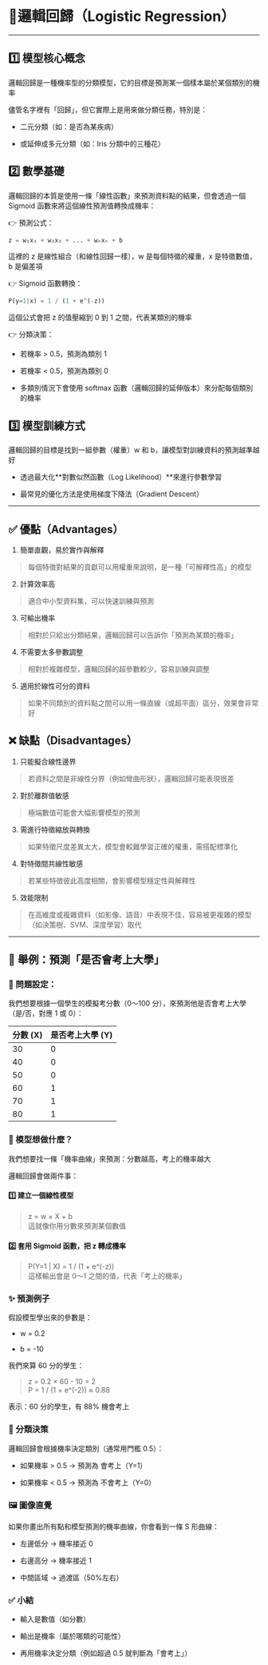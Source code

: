# 📘邏輯回歸（Logistic Regression）

---

## 1️⃣ 模型核心概念

邏輯回歸是一種機率型的分類模型，它的目標是預測某一個樣本屬於某個類別的機率

儘管名字裡有「回歸」，但它實際上是用來做分類任務，特別是：

- 二元分類（如：是否為某疾病）

- 或延伸成多元分類（如：Iris 分類中的三種花）

## 2️⃣ 數學基礎

邏輯回歸的本質是使用一條「線性函數」來預測資料點的結果，但會透過一個Sigmoid 函數來將這個線性預測值轉換成機率：

👉 預測公式：

```python
z = w₁x₁ + w₂x₂ + ... + wₙxₙ + b
```

這裡的 z 是線性組合（和線性回歸一樣），w 是每個特徵的權重，x 是特徵數值，b 是偏差項

👉 Sigmoid 函數轉換：

```python
P(y=1|x) = 1 / (1 + e^(-z))
```

這個公式會把 z 的值壓縮到 0 到 1 之間，代表某類別的機率

👉 分類決策：

- 若機率 > 0.5，預測為類別 1

- 若機率 < 0.5，預測為類別 0

- 多類別情況下會使用 softmax 函數（邏輯回歸的延伸版本）來分配每個類別的機率

## 3️⃣ 模型訓練方式

邏輯回歸的目標是找到一組參數（權重）w 和 b，讓模型對訓練資料的預測越準越好

- 透過最大化**對數似然函數（Log Likelihood）**來進行參數學習

- 最常見的優化方法是使用梯度下降法（Gradient Descent）

---

## ✅ 優點（Advantages）

1. 簡單直觀，易於實作與解釋
> 每個特徵對結果的貢獻可以用權重來說明，是一種「可解釋性高」的模型

2. 計算效率高
> 適合中小型資料集，可以快速訓練與預測

3. 可輸出機率
> 相對於只給出分類結果，邏輯回歸可以告訴你「預測為某類的機率」

4. 不需要太多參數調整
> 相對於複雜模型，邏輯回歸的超參數較少，容易訓練與調整

5. 適用於線性可分的資料
> 如果不同類別的資料點之間可以用一條直線（或超平面）區分，效果會非常好

## ❌ 缺點（Disadvantages）

1. 只能擬合線性邊界
> 若資料之間是非線性分界（例如彎曲形狀），邏輯回歸可能表現很差

2. 對於離群值敏感
> 極端數值可能會大幅影響模型的預測

3. 需進行特徵縮放與轉換
> 如果特徵尺度差異太大，模型會較難學習正確的權重，需搭配標準化

4. 對特徵間共線性敏感
> 若某些特徵彼此高度相關，會影響模型穩定性與解釋性

5. 效能限制
> 在高維度或複雜資料（如影像、語音）中表現不佳，容易被更複雜的模型（如決策樹、SVM、深度學習）取代

---

## 🌱 舉例：預測「是否會考上大學」

### 🎯 問題設定：

我們想要根據一個學生的模擬考分數（0～100 分），來預測他是否會考上大學（是/否，對應 1 或 0）：

| 分數 (X) | 是否考上大學 (Y) |
| ------ | ---------- |
| 30     | 0          |
| 40     | 0          |
| 50     | 0          |
| 60     | 1          |
| 70     | 1          |
| 80     | 1          |

### 🧠 模型想做什麼？

我們想要找一條「機率曲線」來預測：分數越高，考上的機率越大

邏輯回歸會做兩件事：

#### 1️⃣ 建立一個線性模型

> z = w × X + b  
這就像你用分數來預測某個數值

#### 2️⃣ 套用 Sigmoid 函數，把 z 轉成機率

> P(Y=1 | X) = 1 / (1 + e^(-z))  
這樣輸出會是 0～1 之間的值，代表「考上的機率」

### ✨ 預測例子

假設模型學出來的參數是：

- w = 0.2

- b = -10

我們來算 60 分的學生：

> z = 0.2 × 60 - 10 = 2  
P = 1 / (1 + e^(-2)) ≈ 0.88

表示：60 分的學生，有 88% 機會考上

### 🧾 分類決策

邏輯回歸會根據機率決定類別（通常用門檻 0.5）：

- 如果機率 > 0.5 → 預測為 會考上（Y=1）

- 如果機率 < 0.5 → 預測為 不會考上（Y=0）

### 🖼 圖像直覺

如果你畫出所有點和模型預測的機率曲線，你會看到一條 S 形曲線：

- 左邊低分 → 機率接近 0

- 右邊高分 → 機率接近 1

- 中間區域 → 過渡區（50%左右）

### ✅ 小結

- 輸入是數值（如分數）

- 輸出是機率（屬於哪類的可能性）

- 再用機率決定分類（例如超過 0.5 就判斷為「會考上」）